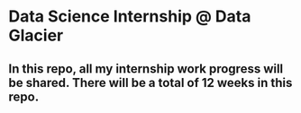 # Data Science Internship @ Data Glacier
## In this repo, all my internship work progress will be shared. There will be a total of 12 weeks in this repo. 
